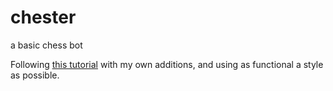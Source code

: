# chester
a basic chess bot

Following [this tutorial](https://medium.freecodecamp.com/simple-chess-ai-step-by-step-1d55a9266977) with my own additions, and using as functional a style as possible.
